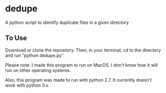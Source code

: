 # dedupe
A python script to identify duplicate files in a given directory

## To Use
Download or clone the repository. Then, in your terminal, cd to the directory and run "python dedupe.py"

Please note: I made this program to run on MacOS. I don't know how it will run on other operating systems.

Also, this program was made to run with python 2.7. It currently doesn't work with python 3.x.